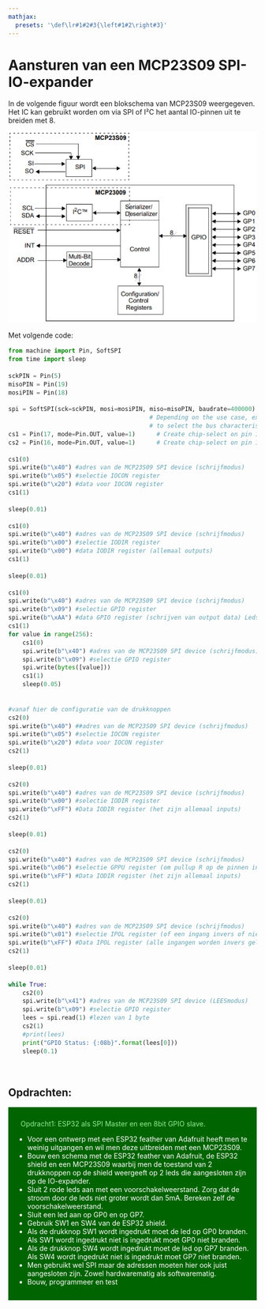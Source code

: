 ```yaml
---
mathjax:
  presets: '\def\lr#1#2#3{\left#1#2\right#3}'
---
```


# Aansturen van een MCP23S09 SPI-IO-expander

In de volgende figuur wordt een blokschema van MCP23S09 weergegeven. Het IC kan gebruikt worden om via SPI of I²C het aantal IO-pinnen uit te breiden met 8.

![Blokschema van een MCP23S09 IO-expander.](./images/schema.png)

Met volgende code:

```python
from machine import Pin, SoftSPI
from time import sleep

sckPIN = Pin(5)
misoPIN = Pin(19)
mosiPIN = Pin(18)

spi = SoftSPI(sck=sckPIN, mosi=mosiPIN, miso=misoPIN, baudrate=400000)           # Create SPI peripheral 0 at frequency of 400kHz.
                                        # Depending on the use case, extra parameters may be required
                                        # to select the bus characteristics and/or pins to use.
cs1 = Pin(17, mode=Pin.OUT, value=1)      # Create chip-select on pin 17 LEDS.
cs2 = Pin(16, mode=Pin.OUT, value=1)      # Create chip-select on pin 16 Switchen.

cs1(0)
spi.write(b"\x40") #adres van de MCP23S09 SPI device (schrijfmodus)
spi.write(b"\x05") #selectie IOCON register
spi.write(b"\x20") #data voor IOCON register
cs1(1)

sleep(0.01)

cs1(0)
spi.write(b"\x40") #adres van de MCP23S09 SPI device (schrijfmodus)
spi.write(b"\x00") #selectie IODIR register
spi.write(b"\x00") #data IODIR register (allemaal outputs)
cs1(1)

sleep(0.01)

cs1(0)
spi.write(b"\x40") #adres van de MCP23S09 SPI device (schrijfmodus)
spi.write(b"\x09") #selectie GPIO register
spi.write(b"\xAA") #data GPIO register (schrijven van output data) Leds werken via Pullup, dus 0 = oplichten
cs1(1)
for value in range(256):
    cs1(0)
    spi.write(b"\x40") #adres van de MCP23S09 SPI device (schrijfmodus)
    spi.write(b"\x09") #selectie GPIO register
    spi.write(bytes([value]))
    cs1(1)
    sleep(0.05)


#vanaf hier de configuratie van de drukknoppen
cs2(0)
spi.write(b"\x40") ##adres van de MCP23S09 SPI device (schrijfmodus)
spi.write(b"\x05") #selectie IOCON register
spi.write(b"\x20") #data voor IOCON register
cs2(1)

sleep(0.01)

cs2(0)
spi.write(b"\x40") #adres van de MCP23S09 SPI device (schrijfmodus)
spi.write(b"\x00") #selectie IODIR register
spi.write(b"\xFF") #Data IODIR register (het zijn allemaal inputs)
cs2(1)

sleep(0.01)

cs2(0)
spi.write(b"\x40") #adres van de MCP23S09 SPI device (schrijfmodus)
spi.write(b"\x06") #selectie GPPU register (om pullup R op de pinnen in te schakelen)
spi.write(b"\xFF") #Data IODIR register (het zijn allemaal inputs)
cs2(1)

sleep(0.01)

cs2(0)
spi.write(b"\x40") #adres van de MCP23S09 SPI device (schrijfmodus)
spi.write(b"\x01") #selectie IPOL register (of een ingang invers of niet wordt gelezen)
spi.write(b"\xFF") #Data IPOL register (alle ingangen worden invers gelezen)
cs2(1)

sleep(0.01)

while True:
    cs2(0)
    spi.write(b"\x41") #adres van de MCP23S09 SPI device (LEESmodus)
    spi.write(b"\x09") #selectie GPIO register
    lees = spi.read(1) #lezen van 1 byte
    cs2(1)
    #print(lees)
    print("GPIO Status: {:08b}".format(lees[0]))
    sleep(0.1)
    



```

## Opdrachten:

<div style="background-color:darkgreen; text-align:left; vertical-align:left; padding:15px;">
<p style="color:lightgreen; margin:10px">
Opdracht1: ESP32 als SPI Master en een 8bit GPIO slave.
<ul style="color: white;">
<li>Voor een ontwerp met een ESP32 feather van Adafruit heeft men te weinig uitgangen en wil men deze uitbreiden met een MCP23S09.</li>
<li>Bouw een schema met de ESP32 feather van Adafruit, de ESP32 shield en een MCP23S09 waarbij men de toestand van 2 drukknoppen op de shield weergeeft op 2 leds die aangesloten zijn op de IO-expander.</li>
<li>Sluit 2 rode leds aan met een voorschakelweerstand. Zorg dat de stroom door de leds niet groter wordt dan 5mA. Bereken zelf de voorschakelweerstand.</li>
<li>Sluit een led aan op GP0 en op GP7.</li>
<li>Gebruik SW1 en SW4 van de ESP32 shield.</li>
<li>Als de drukknop SW1 wordt ingedrukt moet de led op GP0 branden. Als SW1 wordt ingedrukt niet is ingedrukt moet GP0 niet branden.</li>
<li>Als de drukknop SW4 wordt ingedrukt moet de led op GP7 branden. Als SW4 wordt ingedrukt niet is ingedrukt moet GP7 niet branden.</li>
<li>Men gebruikt wel SPI maar de adressen moeten hier ook juist aangesloten zijn. Zowel hardwarematig als softwarematig.</li>
<li>Bouw, programmeer en test</li>
</ul>
</p>
</div>